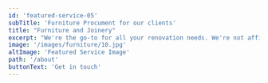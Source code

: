 ```yaml
---
id: 'featured-service-05'
subTitle: 'Furniture Procument for our clients'
title: "Furniture and Joinery"
excerpt: "We're the go-to for all your renovation needs. We're not affiliated with any brands or suppliers, so we can help you find the perfect furniture that meets your design standards and looks great, plus the needs of the project and budget. We'll design and specify all the joinery and built-in items, like dressing rooms, sideboards, servers, and wall units. Plus, we'll coordinate and present, buy, and install all the loose furniture. We'll also take care of all the interior finishes, like floors, walls, ceilings, and lighting."
image: '/images/furniture/10.jpg'
altImage: 'Featured Service Image'
path: '/about'
buttonText: 'Get in touch'
---
```


